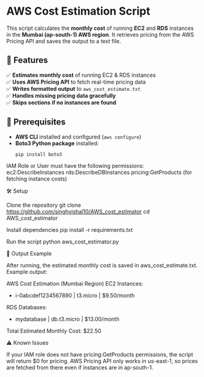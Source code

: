 # AWS Cost Estimation Script

This script calculates the **monthly cost** of running **EC2** and **RDS** instances in the **Mumbai (ap-south-1) AWS region**. It retrieves pricing from the AWS Pricing API and saves the output to a text file.

## 🚀 Features
✅ **Estimates monthly cost** of running EC2 & RDS instances  
✅ **Uses AWS Pricing API** to fetch real-time pricing data  
✅ **Writes formatted output** to `aws_cost_estimate.txt`  
✅ **Handles missing pricing data gracefully**  
✅ **Skips sections if no instances are found**  

## 📌 Prerequisites
- **AWS CLI** installed and configured (`aws configure`)
- **Boto3 Python package** installed:
  ```bash
  pip install boto3

IAM Role or User must have the following permissions:
ec2:DescribeInstances
rds:DescribeDBInstances
pricing:GetProducts (for fetching instance costs)

🛠️ Setup

Clone the repository
git clone https://github.com/singhvishal10/AWS_cost_estimator
cd AWS_cost_estimator

Install dependencies
pip install -r requirements.txt

Run the script
python aws_cost_estimator.py



📄 Output Example

After running, the estimated monthly cost is saved in aws_cost_estimate.txt. Example output:


AWS Cost Estimation (Mumbai Region)
EC2 Instances:
- i-0abcdef1234567890 | t3.micro | $9.50/month

RDS Databases:
- mydatabase | db.t3.micro | $13.00/month

Total Estimated Monthly Cost: $22.50




⚠️ Known Issues

If your IAM role does not have pricing:GetProducts permissions, the script will return $0 for pricing.
AWS Pricing API only works in us-east-1, so prices are fetched from there even if instances are in ap-south-1.
